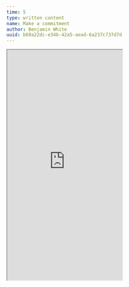 ```yaml
---
time: 5
type: written content
name: Make a commitment
author: Benjamin White
uuid: b69a22dc-e34b-42a5-aead-6a237c737d7d
---
```


<iframe id='learning_contract' height='600' src='https://thinkful.typeform.com/to/k1LySc'></iframe>

